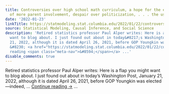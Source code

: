 ```yaml
---
title: Controversies over high school math curriculum, a hope for the expectation
  of more parent involvement, despair over politicization, . . . the usual stuff.
date: '2022-01-23'
linkTitle: https://statmodeling.stat.columbia.edu/2022/01/22/controversies-over-high-school-math-curriculum-a-hope-for-the-expectation-of-more-parent-involvement-despair-over-politicization-the-usual-stuff/
source: Statistical Modeling, Causal Inference, and Social Science
description: 'Retired statistics professor Paul Alper writes: Here is a flap you might
  want to blog about. I just found out about in today&#8217;s Washington Post, January
  21, 2022, although it is dated April 26, 2021, before GOP Youngkin was elected&#8212;indeed,
  &#8230; <a href="https://statmodeling.stat.columbia.edu/2022/01/22/controversies-over-high-school-math-curriculum-a-hope-for-the-expectation-of-more-parent-involvement-despair-over-politicization-the-usual-stuff/">Continue
  reading <span class="meta-nav">&#8594;</span></a> ...'
disable_comments: true
---
```

Retired statistics professor Paul Alper writes: Here is a flap you might want to blog about. I just found out about in today&#8217;s Washington Post, January 21, 2022, although it is dated April 26, 2021, before GOP Youngkin was elected&#8212;indeed, &#8230; <a href="https://statmodeling.stat.columbia.edu/2022/01/22/controversies-over-high-school-math-curriculum-a-hope-for-the-expectation-of-more-parent-involvement-despair-over-politicization-the-usual-stuff/">Continue reading <span class="meta-nav">&#8594;</span></a> ...
